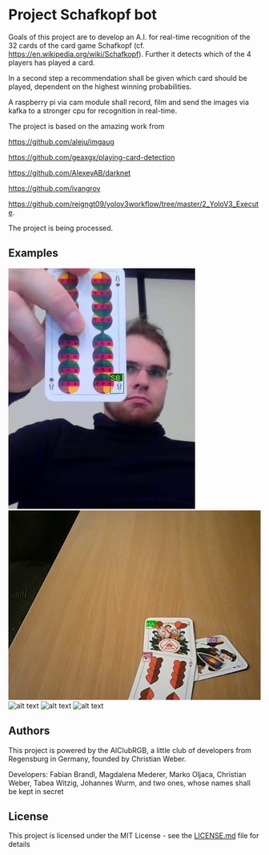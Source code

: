# Project Schafkopf bot

Goals of this project are to develop an A.I. for real-time recognition of the 32 cards of the card game Schafkopf (cf. https://en.wikipedia.org/wiki/Schafkopf).
Further it detects which of the 4 players has played a card.

In a second step a recommendation shall be given which card should be played, dependent on the highest winning probabilities. 

A raspberry pi via cam module shall record, film and send the images via kafka to a stronger cpu for recognition in real-time. 

The project is based on the amazing work from

https://github.com/aleju/imgaug

https://github.com/geaxgx/playing-card-detection

https://github.com/AlexeyAB/darknet

https://github.com/ivangrov

https://github.com/reigngt09/yolov3workflow/tree/master/2_YoloV3_Execute.
 
The project is being processed.

## Examples


![alt text](for_readme/Schellen8.jpg)
![alt text](for_readme/HerzAss_Herz8_EichelOber.jpg)
![alt text](for_readme/Example_detection_film.gif)
![alt text](for_readme/After_perspective_transfo.gif)
![alt text](for_readme/Original_motion.gif)





## Authors

This project is powered by the AIClubRGB, a little club of developers from Regensburg in Germany, founded by Christian Weber.

Developers: 
Fabian Brandl,
Magdalena Mederer,
Marko Oljaca,
Christian Weber,
Tabea Witzig,
Johannes Wurm,
and two ones, whose names shall be kept in secret 	    




## License

This project is licensed under the MIT License - see the [LICENSE.md](LICENSE.md) file for details

